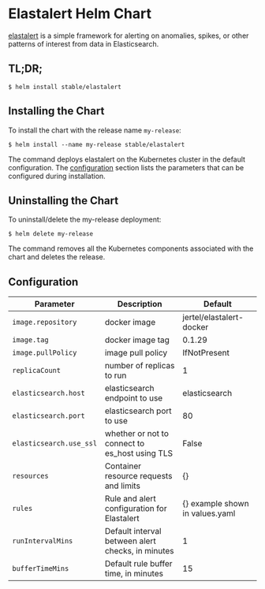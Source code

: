 # Elastalert Helm Chart

[elastalert](https://github.com/Yelp/elastalert) is a simple framework for alerting on anomalies, spikes, or other patterns of interest from data in Elasticsearch.

## TL;DR;

```console
$ helm install stable/elastalert
```

## Installing the Chart

To install the chart with the release name `my-release`:

```console
$ helm install --name my-release stable/elastalert
```

The command deploys elastalert on the Kubernetes cluster in the default configuration. The [configuration](#configuration) section lists the parameters that can be configured during installation.

## Uninstalling the Chart

To uninstall/delete the my-release deployment:

```console
$ helm delete my-release
```

The command removes all the Kubernetes components associated with the chart and deletes the release.

## Configuration

|        Parameter        |                    Description                    |             Default             |
| ----------------------- | ------------------------------------------------- | ------------------------------- |
| `image.repository`      | docker image                                      | jertel/elastalert-docker        |
| `image.tag`             | docker image tag                                  | 0.1.29                          |
| `image.pullPolicy`      | image pull policy                                 | IfNotPresent                    |
| `replicaCount`          | number of replicas to run                         | 1                               |
| `elasticsearch.host`    | elasticsearch endpoint to use                     | elasticsearch                   |
| `elasticsearch.port`    | elasticsearch port to use                         | 80                              |
| `elasticsearch.use_ssl` | whether or not to connect to es_host using TLS    | False                           |
| `resources`             | Container resource requests and limits            | {}                              |
| `rules`                 | Rule and alert configuration for Elastalert       | {} example shown in values.yaml |
| `runIntervalMins`       | Default interval between alert checks, in minutes | 1                               |
| `bufferTimeMins`        | Default rule buffer time, in minutes              | 15                              |
